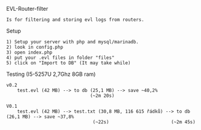 EVL-Router-filter

    Is for filtering and storing evl logs from routers.

Setup

    1) Setup your server with php and mysql/marinadb.
    2) look in config.php
    3) open index.php
    4) put your .evl files in folder "files"
    5) click on "Import to DB" (It may take while)

Testing (I5-5257U 2,7Ghz  8GB ram)

    v0.2
        test.evl (42 MB) --> to db (25,1 MB) --> save ~40,2%
                                   (~2m 20s)

    V0.1
        test.evl (42 MB) --> test.txt (30,8 MB, 116 615 řádků) --> to db (26,1 MB) --> save ~37,8%
                                    (~22s)                       (~2m 45s)